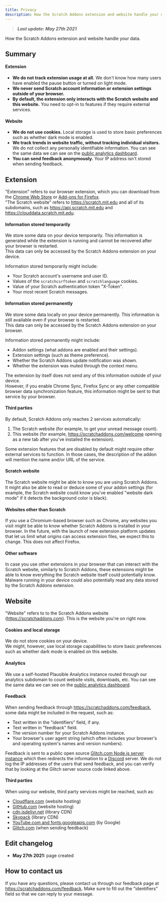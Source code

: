 ```yaml
---
title: Privacy
description: How the Scratch Addons extension and website handle your data.
---
```


> _**Last update: May 27th 2021**_

How the Scratch Addons extension and website handle your data.

## Summary
#### Extension
- **We do not track extension usage at all.** We don't know how many users have enabled the pause button or turned on light mode.  
- **We never send Scratch account information or extension settings outside of your browser.**
- **By default, the extension only interacts with the Scratch website and this website.** You need to opt-in to features if they require external services.

#### Website
- **We do not use cookies.** Local storage is used to store basic preferences such as whether dark mode is enabled.
- **We track trends in website traffic, without tracking individual visitors.** We do not collect any personally identifiable information. You can see the same data we can see on the [public analytics dashboard](https://analytics.scratchaddons.com).  
- **You can send feedback anonymously.** Your IP address isn't stored when sending feedback.

## Extension
"Extension" refers to our browser extension, which you can download from the [Chrome Web Store](https://chrome.google.com/webstore/detail/fbeffbjdlemaoicjdapfpikkikjoneco) or [Add-ons for Firefox](https://addons.mozilla.org/firefox/addon/scratch-messaging-extension/).  
"The Scratch website" refers to <https://scratch.mit.edu> and all of its subdomains, such as <https://api.scratch.mit.edu> and <https://clouddata.scratch.mit.edu>.  

#### Information stored temporarily
We store some data on your device temporarily. This information is generated while the extension is running and cannot be recovered after your browser is restarted.  
This data can only be accessed by the Scratch Addons extension on your device.

Information stored temporarily might include:

- Your Scratch account's username and user ID.
- Values of the `scratchcsrftoken` and `scratchlanguage` cookies.
- Value of your Scratch authentication token "X-Token".
- Your most recent Scratch messages.

#### Information stored permanently
We store some data locally on your device permanently. This information is still available even if your browser is restarted.  
This data can only be accessed by the Scratch Addons extension on your browser.

Information stored permanently might include:

- Addon settings (what addons are enabled and their settings).
- Extension settings (such as theme preference).
- Whether the Scratch Addons update notification was shown.
- Whether the extension was muted through the context menu.

The extension by itself does not send any of this information outside of your device.  
However, if you enable Chrome Sync, Firefox Sync or any other compatible browser data synchronization feature, this information might be sent to that service by your browser.

#### Third parties
By default, Scratch Addons only reaches 2 services automatically:
1. The Scratch website (for example, to get your unread message count).
2. This website (for example, <https://scratchaddons.com/welcome> opening as a new tab after you've installed the extension).

Some extension features that are disabled by default might require other external services to function. In those cases, the description of the addon will mention the name and/or URL of the service. 

#### Scratch website
The Scratch website might be able to know you are using Scratch Addons. It might also be able to read or deduce some of your addon settings (for example, the Scratch website could know you've enabled "website dark mode" if it detects the background color is black).

#### Websites other than Scratch
If you use a Chromium-based browser such as Chrome, any websites you visit might be able to know whether Scratch Addons is installed in your browser. In the future, with the launch of new extension platform updates that let us limit what origins can access extension files, we expect this to change. This does not affect Firefox.

#### Other software

In case you use other extensions in your browser that can interact with the Scratch website, similarly to Scratch Addons, these extensions might be able to know everything the Scratch website itself could potentially know.  
Malware running in your device could also potentially read any data stored by the Scratch Addons extension.

## Website
"Website" refers to to the Scratch Addons website (<https://scratchaddons.com>). This is the website you're on right now.

#### Cookies and local storage
We do not store cookies on your device.  
We might, however, use local storage capabilities to store basic preferences such as whether dark mode is enabled on this website.

#### Analytics
We use a self-hosted Plausible Analytics instance routed through our analytics subdomain to count website visits, downloads, etc. You can see the same data we can see on the [public analytics dashboard](https://analytics.scratchaddons.com).

#### Feedback
When sending feedback through <https://scratchaddons.com/feedback>, some data might be included in the request, such as:

- Text written in the "identifiers" field, if any.
- Text written in "feedback" field.
- The version number for your Scratch Addons instance.
- Your browser's user agent string (which often includes your browser's and operating system's names and version numbers).

Feedback is sent to a public open source [Glitch.com Node.js server instance](https://glitch.com/edit/#!/scratchaddons-feedback) which then redirects the information to a [Discord](https://discord.com) server. We do not log the IP addresses of the users that send feedback, and you can verify that by looking at the Glitch server source code linked above.

#### Third parties
When using our website, third party services might be reached, such as:
- [Cloudflare.com](https://www.cloudflare.com/privacypolicy/) (website hosting)
- [GitHub.com](https://docs.github.com/en/github/site-policy/github-privacy-statement) (website hosting)
- [cdn.jsdelivr.net](https://www.jsdelivr.com/terms/privacy-policy-jsdelivr-net) (library CDN)
- [Skypack](https://www.skypack.dev/legal/privacy-policy) (library CDN)
- [YouTube.com and fonts.googleapis.com](https://policies.google.com/privacy) (by Google)
- [Glitch.com](https://glitch.com/legal/privacy) (when sending feedback)

## Edit changelog

- **May 27th 2021:** page created

## How to contact us

If you have any questions, please contact us through our feedback page at <https://scratchaddons.com/feedback>. Make sure to fill out the "identifiers" field so that we can reply to your message.